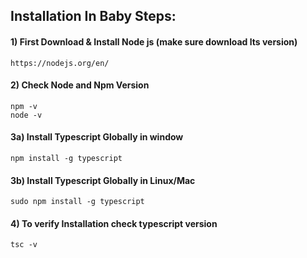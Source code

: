 ## Installation In Baby Steps:


#### 1) First Download & Install Node js (make sure download lts version)
    https://nodejs.org/en/

#### 2) Check Node and Npm Version
    npm -v
    node -v
    
#### 3a) Install Typescript Globally in window
    npm install -g typescript
    
#### 3b) Install Typescript Globally in Linux/Mac    
    sudo npm install -g typescript
    
#### 4) To verify Installation check typescript version 
    tsc -v
 
